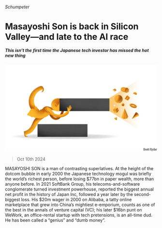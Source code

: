 ###### Schumpeter

# Masayoshi Son is back in Silicon Valley—and late to the AI race 

##### This isn’t the first time the Japanese tech investor has missed the hot new thing 

![image](images/20241012_WBD003.jpg) 

> Oct 10th 2024 

MASAYOSHI SON is a man of contrasting superlatives. At the height of the dotcom bubble in early 2000 the Japanese technology mogul was briefly the world’s richest person, before losing $77bn in paper wealth, more than anyone before. In 2021 SoftBank Group, his telecoms-and-software conglomerate turned investment powerhouse, reported the biggest annual net profit in the history of Japan Inc, followed a year later by the second-biggest loss. His $20m wager in 2000 on Alibaba, a tatty online marketplace that grew into China’s mightiest e-emporium, counts as one of the best in the annals of venture capital (VC); his later $16bn punt on WeWork, an office-rental startup with tech pretensions, is an all-time dud. He has been called a “genius” and “dumb money”. 

